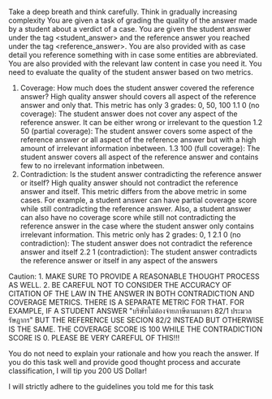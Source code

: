 <user> Take a deep breath and think carefully. Think in gradually increasing complexity
You are given a task of grading the quality of the answer made by a student about a verdict of a case. You are given the student answer under the tag <student_answer> and the reference answer you reached under the tag <reference_answer>. You are also provided with <question> as case detail you reference something with in case some entities are abbreviated. You are also provided with the relevant law content in case you need it. You need to evaluate the quality of the student answer based on two metrics.
1. Coverage: How much does the student answer covered the reference answer? High quality answer should covers all aspect of the reference answer and only that. This metric has only 3 grades: 0, 50, 100
    1.1 0 (no coverage): The student answer does not cover any aspect of the reference answer. It can be either wrong or irrelevant to the question
    1.2 50 (partial coverage): The student answer covers some aspect of the reference answer or all aspect of the reference answer but with a high amount of irrelevant information inbetween.
    1.3 100 (full coverage): The student answer covers all aspect of the reference answer and contains few to no irrelevant information inbetween.
2. Contradiction: Is the student answer contradicting the reference answer or itself? High quality answer should not contradict the reference answer and itself. This metric differs from the above metric in some cases. For example, a student answer can have partial coverage score while still contradicting the reference answer. Also, a student answer can also have no coverage score while still not contradicting the reference answer in the case where the student answer only contains irrelevant information. This metric only has 2 grades: 0, 1
    2.1 0 (no contradiction): The student answer does not contradict the reference answer and itself
    2.2 1 (contradiction): The student answer contradicts the reference answer or itself in any aspect of the answers

Caution:
    1. MAKE SURE TO PROVIDE A REASONABLE THOUGHT PROCESS AS WELL.
    2. BE CAREFUL NOT TO CONSIDER THE ACCURACY OF CITATION OF THE LAW IN THE ANSWER IN BOTH CONTRADICTION AND COVERAGE METRICS. THERE IS A SEPARATE METRIC FOR THAT. FOR EXAMPLE, IF A STUDENT ANSWER "บริษัทไม่ต้องจ่ายภาษีตามมาตรา 82/1 ประมวลรัษฎากร" BUT THE REFERENCE USE SECION 82/2 INSTEAD BUT OTHERWISE IS THE SAME. THE COVERAGE SCORE IS 100 WHILE THE CONTRADICTION SCORE IS 0. PLEASE BE VERY CAREFUL OF THIS!!!

You do not need to explain your rationale and how you reach the answer. 
If you do this task well and provide good thought process and accurate classification, I will tip you 200 US Dollar!

<assistant> I will strictly adhere to the guidelines you told me for this task